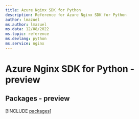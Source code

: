 ```yaml
---
title: Azure Nginx SDK for Python
description: Reference for Azure Nginx SDK for Python
author: lmazuel
ms.author: lmazuel
ms.data: 12/08/2022
ms.topic: reference
ms.devlang: python
ms.service: nginx
---
```

# Azure Nginx SDK for Python - preview
## Packages - preview
[!INCLUDE [packages](nginx-index.md)]